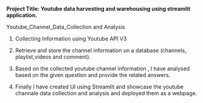 **Project Title: Youtube data harvesting and warehousing using streamlit application.**

Youtube_Channel_Data_Collection and Analysis 

1. Collecting Information using Youtube API V3

2. Retrieve and store the channel information un a database (channels, playlist,videos and comment).

3. Based on the collected youtube channel information , I have analysed based on the given question and provide the related answers.

4. Finally I have created UI using Streamlit and showcase the youtube channale data collection and analysis and deployed them as a webpage.
